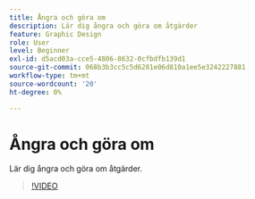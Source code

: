 ```yaml
---
title: Ångra och göra om
description: Lär dig ångra och göra om åtgärder
feature: Graphic Design
role: User
level: Beginner
exl-id: d5acd03a-cce5-4806-8632-0cfbdfb139d1
source-git-commit: 068b3b3cc5c5d6281e06d810a1ee5e3242227881
workflow-type: tm+mt
source-wordcount: '20'
ht-degree: 0%

---
```


# Ångra och göra om

Lär dig ångra och göra om åtgärder.

>[!VIDEO](https://video.tv.adobe.com/v/3420216?quality=12&learn=on&hidetitle=true)
